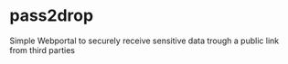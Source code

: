 # pass2drop
Simple Webportal to securely receive sensitive data trough a public link from third parties
